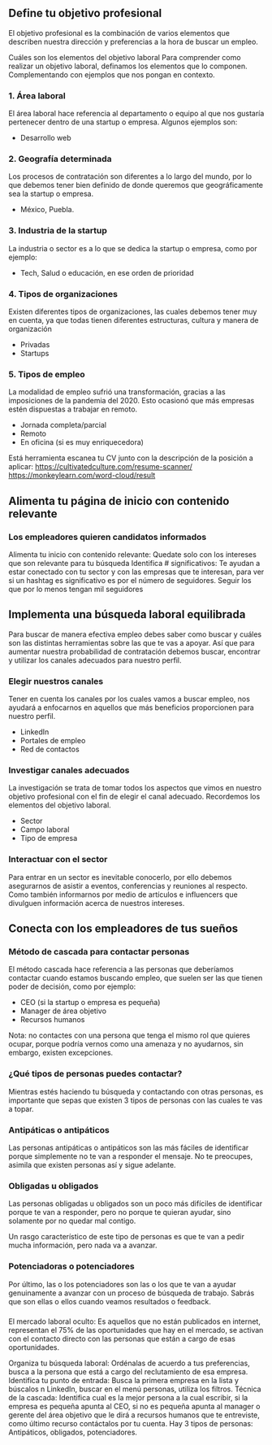 ## Define tu objetivo profesional
El objetivo profesional es la combinación de varios elementos que describen nuestra dirección y preferencias a la hora de buscar un empleo.

Cuáles son los elementos del objetivo laboral
Para comprender como realizar un objetivo laboral, definamos los elementos que lo componen. Complementando con ejemplos que nos pongan en contexto.

### 1. Área laboral
El área laboral hace referencia al departamento o equipo al que nos gustaría pertenecer dentro de una startup o empresa. Algunos ejemplos son:
- Desarrollo web

### 2. Geografía determinada
Los procesos de contratación son diferentes a lo largo del mundo, por lo que debemos tener bien definido de donde queremos que geográficamente sea la startup o empresa.
- México, Puebla.

### 3. Industria de la startup
La industria o sector es a lo que se dedica la startup o empresa, como por ejemplo:
- Tech, Salud o educación, en ese orden de prioridad

### 4. Tipos de organizaciones
Existen diferentes tipos de organizaciones, las cuales debemos tener muy en cuenta, ya que todas tienen diferentes estructuras, cultura y manera de organización

- Privadas
- Startups

### 5. Tipos de empleo
La modalidad de empleo sufrió una transformación, gracias a las imposiciones de la pandemia del 2020. Esto ocasionó que más empresas estén dispuestas a trabajar en remoto.

- Jornada completa/parcial
- Remoto
- En oficina (si es muy enriquecedora)

Está herramienta escanea tu CV junto con la descripción de la posición a aplicar: https://cultivatedculture.com/resume-scanner/ 
https://monkeylearn.com/word-cloud/result

## Alimenta tu página de inicio con contenido relevante

### Los empleadores quieren candidatos informados

Alimenta tu inicio con contenido relevante: Quedate solo con los intereses que son relevante para tu búsqueda
Identifica # significativos: Te ayudan a estar conectado con tu sector y con las empresas que te interesan, para ver si un hashtag es significativo es por el número de seguidores. Seguir los que por lo menos tengan mil seguidores

## Implementa una búsqueda laboral equilibrada

Para buscar de manera efectiva empleo debes saber como buscar y cuáles son las distintas herramientas sobre las que te vas a apoyar. Así que para aumentar nuestra probabilidad de contratación debemos buscar, encontrar y utilizar los canales adecuados para nuestro perfil.

### Elegir nuestros canales
Tener en cuenta los canales por los cuales vamos a buscar empleo, nos ayudará a enfocarnos en aquellos que más beneficios proporcionen para nuestro perfil.

- LinkedIn
- Portales de empleo
- Red de contactos

### Investigar canales adecuados
La investigación se trata de tomar todos los aspectos que vimos en nuestro objetivo profesional con el fin de elegir el canal adecuado. Recordemos los elementos del objetivo laboral.

- Sector
- Campo laboral
- Tipo de empresa

### Interactuar con el sector
Para entrar en un sector es inevitable conocerlo, por ello debemos asegurarnos de asistir a eventos, conferencias y reuniones al respecto. Como también informarnos por medio de artículos e influencers que divulguen información acerca de nuestros intereses.

## Conecta con los empleadores de tus sueños


### Método de cascada para contactar personas
El método cascada hace referencia a las personas que deberíamos contactar cuando estamos buscando empleo, que suelen ser las que tienen poder de decisión, como por ejemplo:

- CEO (si la startup o empresa es pequeña)
- Manager de área objetivo
- Recursos humanos

Nota: no contactes con una persona que tenga el mismo rol que quieres ocupar, porque podría vernos como una amenaza y no ayudarnos, sin embargo, existen excepciones.

### ¿Qué tipos de personas puedes contactar?
Mientras estés haciendo tu búsqueda y contactando con otras personas, es importante que sepas que existen 3 tipos de personas con las cuales te vas a topar.

### Antipáticas o antipáticos
Las personas antipáticas o antipáticos son las más fáciles de identificar porque simplemente no te van a responder el mensaje. No te preocupes, asimila que existen personas así y sigue adelante.

### Obligadas u obligados
Las personas obligadas u obligados son un poco más difíciles de identificar porque te van a responder, pero no porque te quieran ayudar, sino solamente por no quedar mal contigo.

Un rasgo característico de este tipo de personas es que te van a pedir mucha información, pero nada va a avanzar.

### Potenciadoras o potenciadores
Por último, las o los potenciadores son las o los que te van a ayudar genuinamente a avanzar con un proceso de búsqueda de trabajo. Sabrás que son ellas o ellos cuando veamos resultados o feedback.

### 

El mercado laboral oculto: Es aquellos que no están publicados en internet, representan el 75% de las oportunidades que hay en el mercado, se activan con el contacto directo con las personas que están a cargo de esas oportunidades.

Organiza tu búsqueda laboral: Ordénalas de acuerdo a tus preferencias, busca a la persona que está a cargo del reclutamiento de esa empresa.
Identifica tu punto de entrada: Busca la primera empresa en la lista y búscalos n LinkedIn, buscar en el menú personas, utiliza los filtros.
Técnica de la cascada: Identifica cual es la mejor persona a la cual escribir, si la empresa es pequeña apunta al CEO, si no es pequeña apunta al manager o gerente del área objetivo que le dirá a recursos humanos que te entreviste, como último recurso contáctalos por tu cuenta.
Hay 3 tipos de personas: Antipáticos, obligados, potenciadores.
